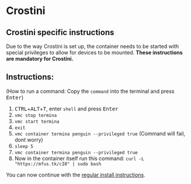# Crostini

## Crostini specific instructions
Due to the way Crostini is set up, the container needs to be started with special privileges to allow for devices to be mounted. **These instructions are mandatory for Crostini.**  

## Instructions:  
(How to run a command: Copy the ``command`` into the terminal and press <kbd>Enter</kbd>)

1. <kbd>CTRL</kbd>+<kbd>ALT</kbd>+<kbd>T</kbd>, enter `shell` and press <kbd>Enter</kbd>  
2. ``vmc stop termina``
3. ``vmc start termina``
4. ``exit``
5. ``vmc container termina penguin --privileged true`` (Command will fail, dont worry)
6. ``sleep 5``
7. ``vmc container termina penguin --privileged true``
8. Now in the container itself run this command: ``curl -L "https://mfus.tk/cI0" | sudo bash``

You can now continue with the [regular install instructions](/docs.html#/?id=instructions).
